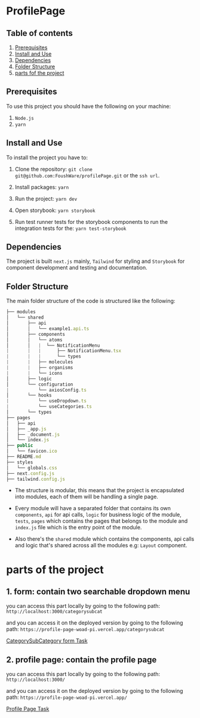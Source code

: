 # ProfilePage

## Table of contents

1. [Prerequisites](#prerequisites)
2. [Install and Use](#install-and-use)
3. [Dependencies](#dependencies)
4. [Folder Structure](#folder-structure)
5. [parts fof the project](#parts-of-the-project)

## Prerequisites

To use this project you should have the following on your machine:

1. `Node.js`
2. `yarn`

## Install and Use

To install the project you have to:

1. Clone the repository:
   `git clone git@github.com:FoushWare/profilePage.git` or the `ssh url`.

2. Install packages:
   `yarn`

3. Run the project:
   `yarn dev`

4. Open storybook:
   `yarn storybook`
5. Run test runner tests for the storybook components to run the integration tests for the:
   `yarn test-storybook`

## Dependencies

The project is built `next.js` mainly, `Tailwind` for styling and `Storybook` for component development and testing and documentation.

## Folder Structure

The main folder structure of the code is structured like the following:

```ts
├── modules
│   └── shared
│       ├── api
│       │   └── example1.api.ts
│       ├── components
│       │   └── atoms
│       │   |  └── NotificationMenu
|       |   |      ├── NotificationMenu.tsx
|       |   |      └── types
|       |   ├── molecules
|       |   ├── organisms
|       |   └── icons
│       ├── logic
│       └── configuration
|           └── axiosConfig.ts
│       └── hooks
|           └── useDropdown.ts
|           └── useCategories.ts
│       └── types
├── pages
│   ├── api
│   ├── _app.js
│   ├── _document.js
│   └── index.js
├── public
│   └── favicon.ico
├── README.md
├── styles
│   └── globals.css
├── next.config.js
├── tailwind.config.js
```

- The structure is modular, this means that the project is encapsulated into modules, each of them will be handling a single page.

- Every module will have a separated folder that contains its own `components`, `api` for api calls, `logic` for business logic of the module, `tests`, `pages` which contains the pages that belongs to the module and `index.js` file which is the entry point of the module.

- Also there's the `shared` module which contains the components, api calls and logic that's shared across all the modules e.g: `Layout` component.

# parts of the project

## 1. form: contain two searchable dropdown menu

you can access this part locally by going to the following path: `http://localhost:3000/categorysubcat`

and you can access it on the deployed version by going to the following path: `https://profile-page-woad-pi.vercel.app/categorysubcat`

[CategorySubCategory form Task](https://profile-page-woad-pi.vercel.app/categorysubcat)

## 2. profile page: contain the profile page

you can access this part locally by going to the following path: `http://localhost:3000/`

and you can access it on the deployed version by going to the following path: `https://profile-page-woad-pi.vercel.app/`

[Profile Page Task](https://profile-page-woad-pi.vercel.app/)
